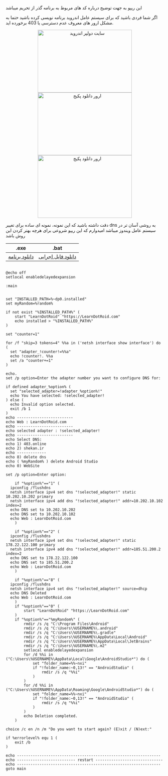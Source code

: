 
این ریپو به جهت توضیح درباره کد های مربوط به برنامه گذر از تحریم میباشد

اگر شما فردی باشید که برای سیستم عامل اندروید برنامه نویسی کرده باشید حتما به مشکل ارور های معروف عدم دسترسی یا 403 برخورده اید.


<div align="center">
  
<img src="https://github.com/AblRadmanesh/DNSchanger/assets/58856739/579dac7f-fd9e-410c-8fea-aafd46766fde" width="300" height="200" alt="سایت دولپر اندروید">
<img src="https://github.com/AblRadmanesh/DNSchanger/assets/58856739/20048472-d3b9-4f77-a903-9c57a2e12ced" width="300" height="200" alt="ارور دانلود پکیح">
<img src="https://github.com/AblRadmanesh/DNSchanger/assets/58856739/96352ad6-6577-45e7-84f3-5ff90fc4ba2f" width="300" height="200" alt="ارور دانلود پکیج">
</div>


دقت داشته باشید که این نمونه، نمونه ای ساده برای تغییر dns به روشی آسان تر در سیستم عامل ویندوز میباشد امیدوارم که این ریپو شروعی برای هرچه بهتر کردن این روش باشد


|.exe|.bat|
|-------------------|---------------|
|[دانلود برنامه](https://github.com/AblRadmanesh/Android/files/12138375/LearnDotRoid.zip)|[دانلود فایل اجرایی](https://github.com/AblRadmanesh/DNSchanger/files/12139693/LearnDotRoid.zip)|

```Batch Script 

@echo off
setlocal enabledelayedexpansion

:main


set "INSTALLED_PATH=%~dp0.installed"
set myRandom=%random%

if not exist "%INSTALLED_PATH%" (
    start "LearnDotRoid" "https://LearnDotRoid.com"
    echo installed > "%INSTALLED_PATH%"
)

set "counter=1"

for /f "skip=3 tokens=4" %%a in ('netsh interface show interface') do (
  set "adapter_!counter!=%%a"
  echo !counter!. %%a
  set /a "counter+=1"
)

echo.
set /p option=Enter the adapter number you want to configure DNS for: 

if defined adapter_%option% (
  set "selected_adapter=!adapter_%option%!"
  echo You have selected: !selected_adapter!
) else (
  echo Invalid option selected.
  exit /b 1
)
echo -------------------------
echo Web : LearnDotRoid.com
echo -------------------------
echo selected adapter : !selected_adapter!
echo -------------------------
echo Select DNS:
echo 1) 403.online
echo 2) shekan.ir
echo -------------
echo 8) delete dns
echo ( %myRandom% ) delete Android Studio
echo 0) WebSite

set /p option=Enter option:

    if "%option%"=="1" (
  ipconfig /flushdns
  netsh interface ipv4 set dns "!selected_adapter!" static 10.202.10.202 primary
  netsh interface ipv4 add dns "!selected_adapter!" addr=10.202.10.102 index=2
  echo DNS set to 10.202.10.202
  echo DNS set to 10.202.10.102
  echo Web : LearnDotRoid.com
    )

    if "%option%"=="2" (
  ipconfig /flushdns
  netsh interface ipv4 set dns "!selected_adapter!" static 178.22.122.100 primary
  netsh interface ipv4 add dns "!selected_adapter!" addr=185.51.200.2 index=2
  echo DNS set to 178.22.122.100
  echo DNS set to 185.51.200.2
  echo Web : LearnDotRoid.com
    )

    if "%option%"=="8" (
  ipconfig /flushdns
  netsh interface ipv4 set dns "!selected_adapter!" source=dhcp
  echo DNS Deleted
  echo Web : LearnDotRoid.com
    )
    if "%option%"=="0" (
        start "LearnDotRoid" "https://LearnDotRoid.com"
    )
    if "%option%"=="%myRandom%" (
        rmdir /s /q "C:\Program Files\Android"
        rmdir /s /q "C:\Users\%USERNAME%\.android"
        rmdir /s /q "C:\Users\%USERNAME%\.gradle"
        rmdir /s /q "C:\Users\%USERNAME%\AppData\Local\Android"
        rmdir /s /q "C:\Users\%USERNAME%\AppData\Local\JetBrains"
        rmdir /s /q "C:\Users\%USERNAME%\.m2"
        setlocal enabledelayedexpansion
        for /d %%i in ("C:\Users\%USERNAME%\AppData\Local\Google\AndroidStudio*") do (
            set "folder_name=%%~nxi"
            if "!folder_name:~0,13!" == "AndroidStudio" (
                rmdir /s /q "%%i"
            )
        )
        for /d %%i in ("C:\Users\%USERNAME%\AppData\Roaming\Google\AndroidStudio*") do (
            set "folder_name=%%~nxi"
            if "!folder_name:~0,13!" == "AndroidStudio" (
                rmdir /s /q "%%i"
            )
        )
        echo Deletion completed.
    )

choice /c en /n /m "Do you want to start again? (E)xit / (N)ext:"

if %errorlevel% equ 1 (
    exit /b
)

echo ----------------------------------------------------------------
echo -------------------------- restart ------------------------------
echo ----------------------------------------------------------------
goto main

```
